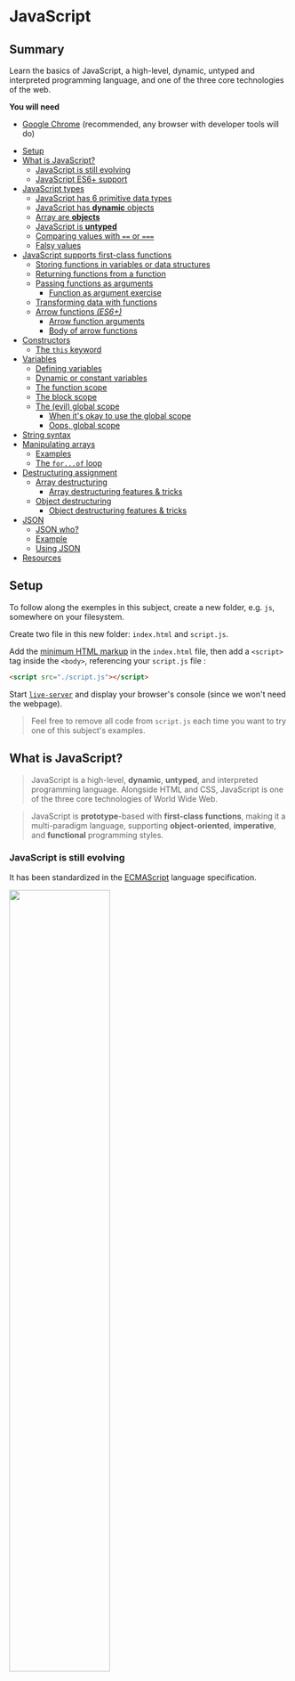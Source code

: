 # JavaScript

<!-- slide-front-matter class: center, middle -->

## Summary

<runkit global enabled='false'></runkit>

Learn the basics of JavaScript, a high-level, dynamic, untyped and interpreted programming language,
and one of the three core technologies of the web.

<!-- slide-include ../../BANNER.md -->

**You will need**

- [Google Chrome][chrome] (recommended, any browser with developer tools will do)

<!-- START doctoc generated TOC please keep comment here to allow auto update -->
<!-- DON'T EDIT THIS SECTION, INSTEAD RE-RUN doctoc TO UPDATE -->

- [Setup](#setup)
- [What is JavaScript?](#what-is-javascript)
  - [JavaScript is still evolving](#javascript-is-still-evolving)
  - [JavaScript ES6+ support](#javascript-es6-support)
- [JavaScript types](#javascript-types)
  - [JavaScript has 6 primitive data types](#javascript-has-6-primitive-data-types)
  - [JavaScript has **dynamic** objects](#javascript-has-dynamic-objects)
  - [Array are **objects**](#array-are-objects)
  - [JavaScript is **untyped**](#javascript-is-untyped)
  - [Comparing values with `==` or `===`](#comparing-values-with--or-)
  - [Falsy values](#falsy-values)
- [JavaScript supports first-class functions](#javascript-supports-first-class-functions)
  - [Storing functions in variables or data structures](#storing-functions-in-variables-or-data-structures)
  - [Returning functions from a function](#returning-functions-from-a-function)
  - [Passing functions as arguments](#passing-functions-as-arguments)
    - [Function as argument exercise](#function-as-argument-exercise)
  - [Transforming data with functions](#transforming-data-with-functions)
  - [Arrow functions _(ES6+)_](#arrow-functions-_es6_)
    - [Arrow function arguments](#arrow-function-arguments)
    - [Body of arrow functions](#body-of-arrow-functions)
- [Constructors](#constructors)
  - [The `this` keyword](#the-this-keyword)
- [Variables](#variables)
  - [Defining variables](#defining-variables)
  - [Dynamic or constant variables](#dynamic-or-constant-variables)
  - [The function scope](#the-function-scope)
  - [The block scope](#the-block-scope)
  - [The (evil) global scope](#the-evil-global-scope)
    - [When it's okay to use the global scope](#when-its-okay-to-use-the-global-scope)
    - [Oops, global scope](#oops-global-scope)
- [String syntax](#string-syntax)
- [Manipulating arrays](#manipulating-arrays)
  - [Examples](#examples)
  - [The `for...of` loop](#the-forof-loop)
- [Destructuring assignment](#destructuring-assignment)
  - [Array destructuring](#array-destructuring)
    - [Array destructuring features & tricks](#array-destructuring-features--tricks)
  - [Object destructuring](#object-destructuring)
    - [Object destructuring features & tricks](#object-destructuring-features--tricks)
- [JSON](#json)
  - [JSON who?](#json-who)
  - [Example](#example)
  - [Using JSON](#using-json)
- [Resources](#resources)

<!-- END doctoc generated TOC please keep comment here to allow auto update -->

## Setup

To follow along the exemples in this subject, create a new folder, e.g. `js`, somewhere on your filesystem.

Create two file in this new folder: `index.html` and `script.js`.

Add the [minimum HTML markup][htmlshell] in the `index.html` file, then add a `<script>` tag inside the `<body>`, referencing your `script.js` file :

```html
<script src="./script.js"></script>
```
Start [`live-server`][live-server] and display your browser's console (since we won't need the webpage).

> Feel free to remove all code from `script.js` each time you want to try one of this subject's examples.

## What is JavaScript?

<!-- slide-front-matter class: center, middle -->

> JavaScript is a high-level, **dynamic**, **untyped**, and interpreted programming language.
> Alongside HTML and CSS, JavaScript is one of the three core technologies of World Wide Web.

> JavaScript is **prototype**-based with **first-class functions**, making it a multi-paradigm language, supporting **object-oriented**, **imperative**, and **functional** programming styles.

### JavaScript is still evolving

It has been standardized in the [ECMAScript][es] language specification.

<p class="center"><img src='images/timeline.png' width='60%' /></p>

- [**ECMAScript 2015** (also known as ECMAScript 6 or ES6)][es6] added an enormous amount of new (drastic) features : iterators and for/of loops, Python-style [generators][js-generators] and generator expressions, [arrow functions][js-arrow-functions], binary data, typed arrays, collections (maps, sets and weak maps), [promises][js-promise], number and math enhancements, reflection, and [proxies][js-proxy].
  > Since this huge release, it has been decided to make smaller and more frequent releases
- [**ECMAScript 2017** (ES8)][es8] added [async/await functions][js-async] and [shared memory and atomics][js-shared-memory].
- [**ECMAScript 2018** (ES9)][es9] added [asynchronous iteration][js-async-iteration] and more.
- And so on...

### JavaScript ES6+ support

Many features of ES6 are **supported by [the majority of modern browsers][caniuse-es6]**.

This means that you could use them directly in JavaScript code running in the **browser**.

If your user base might not have **up-to-date browsers** or ones that do not support those features, you should stick to **ES5** or use a JavaScript compiler like [Babel][babel] or a module bundler like [Webpack][webpack]
to turn your ES6+ code into compatible ES5 code before releasing it.

In server-side code running with the latest **Node.js** versions,
all **ES6+** features are supported except for [imports][js-imports].

> JavaScript examples in this course will use ES6 features when applicable

## JavaScript types

<!-- slide-front-matter class: center, middle -->

### JavaScript has 6 primitive data types

<!-- slide-column 70 -->

```js
let aString = "HEIG-VD";
let aNumber = 3.12;
let aBoolean = true;
let nullValue = null;
let undefinedValue;
let aSymbol = Symbol("foo");

console.log(typeof aString); // "string"
console.log(typeof aNumber); // "number"
console.log(typeof aBoolean); // "boolean"
console.log(typeof nullValue); // "object"
console.log(typeof undefinedValue); // "undefined"
console.log(typeof aSymbol); // "symbol"

// There is no integer type
console.log(Number.isInteger(aNumber)); // false
console.log(typeof 4); // "number"
console.log(Number.isInteger(4)); // true

// Symbols are unique identifiers
console.log(Symbol("foo") == aSymbol); // false
```

<!-- slide-column 30 -->

The types are:

- String
- Number
- Boolean
- Null
- Undefined
- Symbol (**ES6**)

<!-- slide-column 100 -->

> Note that `null` is a type, but `typeof null === object`.
> This is a [remnant][js-typeof-null] from the first version of JavaScript.

### JavaScript has **dynamic** objects

<!-- slide-column 60 -->

```js
// Let's create an object
let person = {
  firstName: "John",
  lastName: "Doe",
};

// We can dynamically add properties
person.gender = "male";

let property = "zip";
person[property] = 1446;

// And delete them
delete person.firstName;

// And list them
for (const key in person) {
  console.log(key + ": " + person[key]);
}
```

```txt
lastName: John
gender: male
zip: 1446
```

<!-- slide-column 40 -->

Objects have **no class**, they are **dynamic bags** of properties.

Every object has a **different list of properties**.

### Array are **objects**

They are list-like objects with numeric keys.

```js
// Let's create an array
let fruits = ["apple", "pear"];

console.log(typeof fruits); // "object"

// Iterate over it
for (let i = 0; i < fruits.length; i++) {
  console.log("fruit " + i + " is " + fruits[i]);
}

// fruit 0 is apple
// fruit 1 is banana
```

We'll learn more about arrays later.

### JavaScript is **untyped**

Values have a type, but **variables don't**.
When you declare a variable, you don't specify a type.

```js
let aVariable = "aString";
console.log(typeof aVariable); // "string"

aVariable = 3.12;
console.log(typeof aVariable); // "number"

aVariable = true;
console.log(typeof aVariable); // "boolean"

aVariable = [1, 2, 3];
console.log(typeof aVariable); // "object"

aVariable = {
  aProperty: "aValue",
};
console.log(typeof aVariable); // "object"
```

The type can **change** over time.

### Comparing values with `==` or `===`

The `==` operator **loosely** compares values for equality:

```js
console.log(1 == true); // true
console.log(2.3 == "2.3"); // true
console.log(false == []); // true
```

The `===` operator **strictly** compares for equality:

```js
console.log(1 === true); // false
console.log(2.3 === "2.3"); // false
console.log(false === []); // false
console.log(42 === 42); // true
```

### Falsy values

The following values all **evaluate to false**: `false`, `0`, `""`, `null`, `undefined`, `NaN`.

```js
if (0) {
  console.log("Zero is truthy");
} else {
  console.log("Zero is falsy"); // "Zero is falsy"
}
```

This can cause weird bugs sometimes:

```js
let countdown = "";
if (countdown == 0) {
  console.log("We are done"); // "We are done"
} else {
  console.log("We are not done");
}
```

Therefore, it's recommended to always use the triple-equal `===` operator for equality comparisons.

## JavaScript supports first-class functions

<!-- slide-front-matter class: center, middle -->

> "A programming language is said to have [first-class functions][first-class-functions] if it treats functions as first-class citizens.

> Specifically, this means the language supports **passing functions as arguments** to other functions, **returning them** as the values from other functions, and **assigning them to variables** or **storing them in data structures**."

### Storing functions in variables or data structures

A JavaScript function isn't a special construct linked to a class like in Java.
It can be stored in variables like any other value.

```js
// Store a function in a variable
let hello = function (name) {
  console.log("Hello " + name + "!");
};

// The hello variable now holds a function
console.log(typeof hello); // "function"

// You can call it
hello("World"); // "Hello World!"

// Store a function as an object's property
let anObject = {
  aProperty: function () {
    return 42;
  },
};

// That property now holds a function as its value
console.log(typeof anObject.aProperty); // "function"

let value = anObject.aProperty();
console.log(value); // 42
```

### Returning functions from a function

```js
// Let's define a function that returns a function
function makeSquareFunction() {
  return function (n) {
    return n * n;
  };
}

// By calling it, we get a function
let square = makeSquareFunction();
console.log(typeof square); // "function"

let result = square(5);
console.log(result); // 25
```

<!-- <runkit except='1'></runkit> -->

Note that functions can be **anonymous** (i.e. they have no name),
like the function returned from `makeSquareFunction`:

```js
return function (n) {
  return n * n;
};
```

### Passing functions as arguments

A function can take another function as an argument.

```js
function hello(name) {
  console.log("Hello " + name + "!");
}

function callIt(func) {
  func("World");
}

callIt(hello); // "Hello World!"
```

#### Function as argument exercise

Copy the following code in your `script.js` file and try to **implement it**:

```js
// Let's define a couple of arithmetic function
function add(a, b) {
  return a + b;
}
function multiply(a, b) {
  return a * b;
}

// Give me some arguments and implement me!
function compute(/* TODO */) {
  // TODO
}

// Call compute with "add"
let value = compute(2, 4, add);
console.log(value);

// Call compute with "multiply"
value = compute(2, 4, multiply);
console.log(value);
```

<!-- slide-column -->
**Current result**

```
undefined
undefined
```
<!-- slide-column -->
**Expected result**

```
6
8
```

<!-- Open the **RunKit** and try to **implement it**! -->

### Transforming data with functions

These properties of functions enable powerful [**functional programming**][func-prog] patterns:

```js
// Define an array of people objects
let people = [
  { firstName: "John", lastName: "Doe" },
  { firstName: "John", lastName: "Smith" },
  { firstName: "Deborah", lastName: "Smith" },
];

// Define a function that takes a person and returns their last name
function getName(person) {
  return person.lastName;
}

// The "map" function of arrays returns an array of the same size,
// but with each element "mapped" or "transformed" using the provided
// function
let lastNames = people.map(getName);

// We transformed an array of people into an array of last names
console.log(lastNames); // [ "Doe", "Smith", "Smith" ]
```

### Arrow functions _(ES6+)_

<runkit disabled></runkit>

While seaching for examples on the web, you will stumble upon a strange syntax:

```js
let divideFunc = (nb1, nb2) => nb1 / nb2;
```

You are facing the **ES6** syntax for functions called **arrow functions**.
The example above is (mostly) equivalent to writing:

```js
let divideFunc = function (nb1, nb2) {
  return nb1 / nb2;
};
```

#### Arrow function arguments

<runkit except='0,1'></runkit>

Let's see how an arrow function is written:

```js
`(nb1, nb2)` => nb1 / nb2
```

The part left of the `=>` represents the **function's arguments**.

If your function has **only one** argument, you can **omit** the parentheses:

```js
let squareroot = `number` => Math.sqrt(number);
```

But if your function has **no arguments**, you **MUST** add **empty parentheses**:

```js
// No argument
let callback = `()` => console.log("Timeout finished");
setTimeout(callback, 1000);
```

> As a rule of thumb, you should always use brackets.

#### Body of arrow functions

<runkit except='0'></runkit>

```js
(nb1, nb2) => `nb1 / nb2`;
```

The part right of the `=>` is **the body** of the function; note the absence of brackets (`{}`).

The `return` keyword is **implicit** with one-line bodies that have no brackets:

```js
// This arrow function will return the square root of the number
const squareroot = (number) => `Math.sqrt(number)`;
console.log(squareroot(4)); // 2
```

If the body has **more than one line**, you **MUST add brackets** `{}` around it (_and use the `return` keyword if necessary_):

```js
const square = (number) =>
  `{``let result = number * number;``return result;``}`;

console.log(square(5)); // 25
```

## Constructors

Though JavaScript doesn't really have classes _per se_, any function can behave like a **constructor** and create an object.

For a function to act as a constructor, you don't have to declare it differently than any other function.
All you have to do is call the function with `new` like in most object-oriented languages:

```js
function Starship() {}

let discovery = new Starship();
console.log(discovery); // {}
console.log(discovery instanceof Starship); // true
```

The `discovery` variable stores a new (and empty) object, of type `Starship`.

> Note that there's **nothing special** about this function: calling it with `new` is what makes it a constructor.
>
> It's simply a **convention** to put the first letter in uppercase.

### The `this` keyword

You can access the `this` keyword inside a function body. In this case, `this` refers to **the object that will be created** when calling this function as a **constructor** (with `new`).

You can modify this object, for example to attach it properties with values received as parameters:

```js
function Starship(name, designation) {
* this.name = name;
* this.designation = designation;
}

let discovery = new Starship("Discovery", "NCC-1031");
console.log(discovery);
// Starship {name: "Discovery", designation: "NCC-1031"}
```

> It's possible to implement class-like structures with **constructor functions** and **prototypes**.
>
> JavaScript **ES6** adds a new sytax for **classes** that looks very much like what you could find in Java, although the underlying mechanisms are still based on **prototypes**.
> But that's outside the scope of this tutorial.

## Variables

<!-- slide-front-matter class: center, middle -->

### Defining variables

<runkit disabled></runkit>

There are three ways to define a variable in JavaScript:

```js
// ES5
var aString = "foo";

// ES6
let aNumber = 42;
const aBoolean = true;
```

Note that `var` is valid whatever the ES version you're using, but `let` and `const` are only available in **ES6** and later versions.

### Dynamic or constant variables

Variables declared with `var` or `let` are dynamic.
Their value can **change** over time.

```js
var aString = "foo";
let aNumber = 24;

console.log(aString); // "foo"
console.log(aNumber); // 24

aString = "bar";
aNumber = 25;

console.log(aString); // "bar"
console.log(aNumber); // 25
```

Variables declared with `const` cannot change.
They are **constants**:

```js
const theMeaningOfLife = 42;

theMeaningOfLife = 43; // TypeError: Assignment to constant variable.
```

### The function scope

Variables declared with `var` in a function are visible **everywhere in that function**.
Note that they are **NOT block-scoped** like in most languages.

```js
function logThings(things) {
  var numberOfThings = things.length;

  for (var i = 0; i < numberOfThings; i++) {
    var thing = things[i];
    console.log(thing);
  }

  console.log("Number of things: " + numberOfThings);
  console.log("Last thing: " + thing);
  console.log("Iterator: " + i);
}

logThings(["apple", "banana", "pear"]);

// "apple"
// "banana"
// "pear"
// "Number of things: 3"
// "Last thing: pear"
// "Iterator: 3"
```

### The block scope

The `let` and `const` keywords introduced in **ES6** create **block-scoped** variables,
only visible in the block, statement or expression on which they are used.

```js
function logThings(things) {
  const numberOfThings = things.length;

  for (let i = 0; i < numberOfThings; i++) {
    let thing = things[i];
    console.log(thing);
  }

  console.log("Number of things: " + numberOfThings);
  console.log("Last thing: " + thing);
}

logThings(["apple", "banana", "pear"]);

// "apple"
// "banana"
// "pear"
// "Number of things: 3"
// ReferenceError: thing is not defined
```

**It is recommended to use them in ES6-compatible environments**.

### The (evil) global scope

Variables declared with `var` outside of any function are **global variables**, accessible anywhere.

```js
// A global variable
var name = "World";

function hello() {
  // We can use "name" even though it's not an argument
  // of the function, because it's global
  console.log("Hello " + name + "!");

  // It's a bad idea to use them because anyone can
  // change their value and mess up your program
  name = "Bob";
}

hello(); // "Hello World!"
hello(); // "Hello Bob!"
```

You should **almost never use them**.

#### When it's okay to use the global scope

In an **HTML page**, all loaded scripts share the same global scope.

In that context, ES5 libraries expose global variables so that your code can use them.
For example, jQuery provides the **`$`** global variable for easy access.

In a **Node.js script**, the global scope is limited to the file you're in, so it's okay to use it.

If you're not writing either one of those, just **don't use global variables**.

#### Oops, global scope

If you forget the `var`, `let` or `const` keyword, JavaScript will not complain.
It will simply consider the variable global.

```js
// Let's declare a global variable
var i = 42;

// And a function that logs each thing in the passed array
function logThings(things) {
  // Oops, we forgot the "var" or "let"
* for (i = 0; i < things.length; i++) {
    console.log(things[i]);
  }
}

var fruits = [ 'apple', 'banana', 'pear' ];
logThings(fruits);

// Oops, we've modified something outside of the function
console.log(i); // 3
```

Just **don't do it**.

## String syntax

<runkit disabled></runkit>

In JavaScript, you have 3 ways of declaring strings:

```js
// With single quotes: '
let string = 'I\'m your "Wurst" nightmare: ' + worstNightmare;
```

> You have to **escape all other single quotes**, and use `+` to concatenate.

```js
// With double quotes: "
let string = 'I\'m your "Wurst" nightmare: ' + worstNightmare;
```

> You have to **escape all other double quotes**, and use `+` to concatenate.

**ES6** also adds the new **template literals**:

```js
// With backticks (template literals): `
let string = \`I'm your "Wurst" nightmare: ${worstNightmare}`;
```

You have to escape all other backticks, but you can use single and double quotes without escaping.

Expressions included as `${expression}` will be evaluated then concatenated.

## Manipulating arrays

Arrays in JavaScript are objects and provide you with a [boatload of methods][array-functions] to manipulate items:

| Function     | Effect                                                                                                                    |
| :----------- | :------------------------------------------------------------------------------------------------------------------------ |
| `.forEach()` | Calls a function for every element in the array                                                                           |
| `.concat()`  | Concatenates two arrays into one, and returns this new array                                                              |
| `.find()`    | Finds the **first** element that passes a provided test function                                                          |
| `.pop()`     | Removes the **last** element, and returns it (`.shift()` does the same but for the **first** element)                     |
| `.push()`    | Adds new elements to **the end** of an array (`.unshift()` does the same but adds them to the **beginning** of the array) |
| `.slice()`   | Returns **a portion** of the array                                                                                        |
| `.reverse()` | Reverses the order of the elements in an array (**this modifies the original array**)                                     |

### Examples

`.forEach()`

```js
let crew = ["Jonathan", "T'Pol", "Trip", "Malcolm", "Sato", "Travis"];
crew.forEach(function (element, index) {
  console.log("Hello, my name is " + element + ", and I'm n°" + index);
});
```

`.find()`

```js
let ages = [3, 10, 19, 25];
let adult = ages.find(function (age) {
  return age >= 18;
});
console.log(adult); // 19
```

`.slice()`

```js
let starships = ["NX-01", "NCC-1701", "NCC-1701 D", "NCC-1764", "NCC-74656"];
// Start at position 0, included, and end before position 3, excluded.
let enterprises = starships.slice(0, 3);
console.log(enterprises); // ["NX-01", "NCC-1701", "NCC-1701 D"]
```

### The `for...of` loop

**ES6**'s `for...of` loop is a new, simpler way of **iterating over all elements** of an array:

```js
let fruits = ["apple", "pear"];

// Classic "for" loop
for (let i = 0; i < fruits.length; i++) {
  let fruit = fruits[i];
  console.log("fruit: " + fruit);
}

// Equivalent "for...of" loop
for (let fruit of fruits) {
  console.log("fruit: " + fruit);
}
```

The `for...of` loop is actually not limited to arrays:
it can iterate over any [iterable object][js-iterable] such as Map, Set, etc.

## Destructuring assignment

<!-- slide-front-matter class: center, middle -->

The destructuring assignment syntax makes it possible to **unpack values from arrays**, or **properties from objects**, into **distinct variables**.

### Array destructuring

<!-- slide-column 50 -->

Basic variable assignment.

```js
let foo = [ 'one', 'two', 'three' ];

*let [ one, two, three ] = foo;
console.log(one); // "one"
console.log(two); // "two"
console.log(three); // "three"
```

<!-- slide-column 50 -->

Equivalent without destructuring.

```js
let foo = [ 'one', 'two', 'three' ];

*let one = foo[0];
*let two = foo[1];
*let three = foo[2];
console.log(one); // "one"
console.log(two); // "two"
console.log(three); // "three"
```

<!-- slide-column 100 -->

You can also use destructuring separately from the variables' declaration:

```js
let foo = [ 'one', 'two', 'three' ];
let one, two, three;

*[ one, two, three ] = foo;
console.log(one); // "one"
console.log(two); // "two"
console.log(three); // "three"
```

#### Array destructuring features & tricks

Here's a few things you can do with array destructuring:

```js
// Default values
let a, b;
*[ a=5, b=7 ] = [ 1 ];
console.log(a); // 1
console.log(b); // 7

// Swapping variables
let c = 1;
let d = 3;
*[c, d] = [d, c];
console.log(c); // 3
console.log(d); // 1

// Ignoring values
*let [ e, f ] = [ 'foo', 'bar', 'baz' ];
console.log(e); // "foo"
console.log(f); // "bar"

// Assigning the rest to a variable
*let [ g, ...h ] = [ 1, 2, 3 ];
console.log(g); // 1
console.log(h); // [2, 3]
```

### Object destructuring

<!-- slide-column 50 -->

Basic variable assignment.

```js
let o = { p: 42, q: true };

*let { p, q } = o;
console.log(p); // 42
console.log(q); // true
```

<!-- slide-column 50 -->

Equivalent without destructuring.

```js
let o = { p: 42, q: true };

*let p = o.p;
*let q = o.q;
console.log(p); // 42
console.log(q); // true
```

<!-- slide-column 100 -->

You can also use destructuring separately from the variables' declaration
(but you have to put it within parentheses):

```js
let o = { p: 42, q: true };
let p, q;

*({ p, q } = o);
console.log(p); // 42
console.log(q); // true
```

#### Object destructuring features & tricks

Here's a few things you can do with object destructuring:

```js
// Assigning to new variable names
let o = { p: 42, q: true };

*let { p: foo, q: bar } = o;
console.log(foo); // 42
console.log(bar); // true

// Default values
*let { a = 10, b = 5 } = { a: 3 };
console.log(a); // 3
console.log(b); // 5

// Unpacking fields from function parameters
*function userId({id}) {
  return id;
}

let user = { id: 42, name: 'Bob' };
console.log('userId: ' + userId(user)); // "userId: 42"
```

## JSON

<!-- slide-front-matter class: center, middle -->

### JSON who?

[JSON][json] stands for **J**ava**S**cript **O**bject **N**otation.
It is a syntax that is used to **represent JavaScript objects** with **text**.

JSON can only describe the following types:

| Types   | Notation                                           |
| :------ | :------------------------------------------------- |
| String  | `"text"`                                           |
| Number  | `2`                                                |
| Boolean | `true`, `false`                                    |
| Null    | `null`                                             |
| Array   | `[ "value1", "value2" ]`                           |
| Object  | `{ "property1": "value1", "property2": "value2" }` |

Object properties and strings **MUST be double-quoted**.

Note that you **cannot** put a JavaScript function in a JSON object.

### Example

Here is an example of a **JavaScript object**, and its **description in JSON**:

<!-- slide-column -->

```js
let starship = {
  designation: "NX-01",
  crew: 83,
  captain: {
    firstname: "Jonathan",
    lastname: "Archer",
    activeService: true
  },
  species: [
    "human",
    "dog",
    "denobulan",
    "vulcan"
  ],
* "warp.factor": 5,
* "cloak": null
};
```

This is a JavaScript object.
You _can_ put double quotes around property names, but you don't **have to**
unless it's an **invalid identifier** (e.g. cannot use `.` in a variable name).

<!-- slide-column -->

```json
{
  "designation": "NX-01",
  "crew": 83,
  "captain": {
    "firstname": "Jonathan",
    "lastname": "Archer",
    "activeService": true
  },
  "species": ["human", "dog", "denobulan", "vulcan"],
  "warp.factor": 5,
  "cloak": null
}
```

This is JSON. The double quotes around property names are **required**.

### Using JSON

**Manually** declaring a JavaScript object in JSON (or the opposite) can be quite tedious, especially with deep, complex objects.

Fortunately, JavaScript provides the **global `JSON` object** which can do it for you.
To transform a **JavaScript object to JSON text**, use `JSON.stringify()`:

```js
let crew = {name: "T'Pol", species: "Vulcan", station: "Science Officer"};
*let crewJson = JSON.stringify(crew);
console.log(crewJson);
// "{"name":"T'Pol","species":"Vulcan","station":"Science Officer"}"
```

To do the opposite, that is create a JavaScript object from JSON text, use `JSON.parse()`:

```js
let crewJson = '{"name": "Travis", "species": "Human", "station": "Helm"}';
*let crew = JSON.parse(crewJson);
console.log(crew);
// Object {name: "Travis", species: "Human", station: "Helm"}
```

## Resources

- A re-introduction to JavaScript
  https://developer.mozilla.org/en-US/docs/Web/JavaScript/A_re-introduction_to_JavaScript
- Inheritance and the prototype chain
  https://developer.mozilla.org/en-US/docs/Web/JavaScript/Guide/Inheritance_and_the_prototype_chain
- Introduction to Object-Oriented JavaScript
  https://developer.mozilla.org/en-US/docs/Web/JavaScript/Introduction_to_Object-Oriented_JavaScript
- JavaScript objects in detail
  http://javascriptissexy.com/javascript-objects-in-detail
- Complete list of native Array methods
  https://www.w3schools.com/jsref/jsref_obj_array.asp

[live-server]: https://www.npmjs.com/package/live-server
[htmlshell]: http://htmlshell.com
[caniuse-es6]: https://caniuse.com/#search=es6
[array-functions]: https://www.w3schools.com/jsref/jsref_obj_array.asp
[babel]: http://babeljs.io
[chrome]: https://www.google.com/chrome/
[es]: https://en.wikipedia.org/wiki/ECMAScript
[es6]: http://es6-features.org/
[es8]: http://2ality.com/2016/02/ecmascript-2017.html
[es9]: http://2ality.com/2017/02/ecmascript-2018.html
[es2019]: http://2ality.com/2018/02/ecmascript-2019.html
[es2020]: https://2ality.com/2019/12/ecmascript-2020.html
[ex-function-as-argument]: http://codepen.io/AlphaHydrae/pen/dNBpPv?editors=0010
[first-class-functions]: https://en.wikipedia.org/wiki/First-class_function
[func-prog]: https://en.wikipedia.org/wiki/Functional_programming
[js-arrow-functions]: https://developer.mozilla.org/en-US/docs/Web/JavaScript/Reference/Functions/Arrow_functions
[js-async]: https://developer.mozilla.org/en-US/docs/Web/JavaScript/Reference/Statements/async_function
[js-async-iteration]: http://2ality.com/2016/10/asynchronous-iteration.html
[js-destructuring-assignment]: https://developer.mozilla.org/en-US/docs/Web/JavaScript/Reference/Operators/Destructuring_assignment
[js-generators]: https://developer.mozilla.org/en-US/docs/Web/JavaScript/Guide/Iterators_and_Generators
[js-imports]: https://developer.mozilla.org/en-US/docs/Web/JavaScript/Reference/Statements/import
[js-iterable]: https://developer.mozilla.org/en-US/docs/Web/JavaScript/Reference/Iteration_protocols
[js-loops]: https://developer.mozilla.org/en-US/docs/Web/JavaScript/Guide/Loops_and_iteration
[js-promise]: https://developer.mozilla.org/en-US/docs/Web/JavaScript/Reference/Global_Objects/Promise
[js-proxy]: https://developer.mozilla.org/en-US/docs/Web/JavaScript/Reference/Global_Objects/Proxy
[js-shared-memory]: https://developer.mozilla.org/en-US/docs/Web/JavaScript/Reference/Global_Objects/SharedArrayBuffer
[js-typeof-null]: http://www.2ality.com/2013/10/typeof-null.html
[js-symbol]: https://developer.mozilla.org/en-US/docs/Glossary/Symbol
[json]: http://www.json.org/
[foreach-doc]: https://www.w3schools.com/jsref/jsref_forEach.asp
[concat-doc]: https://www.w3schools.com/jsref/jsref_concat_array.asp
[find-doc]: https://www.w3schools.com/jsref/jsref_find.asp
[pop-doc]: https://www.w3schools.com/jsref/jsref_pop.asp
[push-doc]: https://www.w3schools.com/jsref/jsref_push.asp
[slice-doc]: https://www.w3schools.com/jsref/jsref_slice_array.asp
[reverse-doc]: https://www.w3schools.com/jsref/jsref_reverse.asp
[webpack]: https://webpack.js.org/
